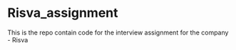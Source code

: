 # Risva_assignment
This is the repo contain code for the interview assignment for the company - Risva
